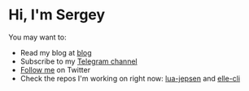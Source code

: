 # Hi, I'm Sergey

You may want to:

- Read my blog at [blog](https://bronevichok.ru/en/)
- Subscribe to my [Telegram channel](https://t.me/sqaunderhood)
- [Follow me](https://twitter.com/intent/follow?screen_name=estet) on Twitter
- Check the repos I'm working on right now:
[lua-jepsen](https://github.com/ligurio/lua-jepsen) and
[elle-cli](https://github.com/ligurio/elle-cli)
